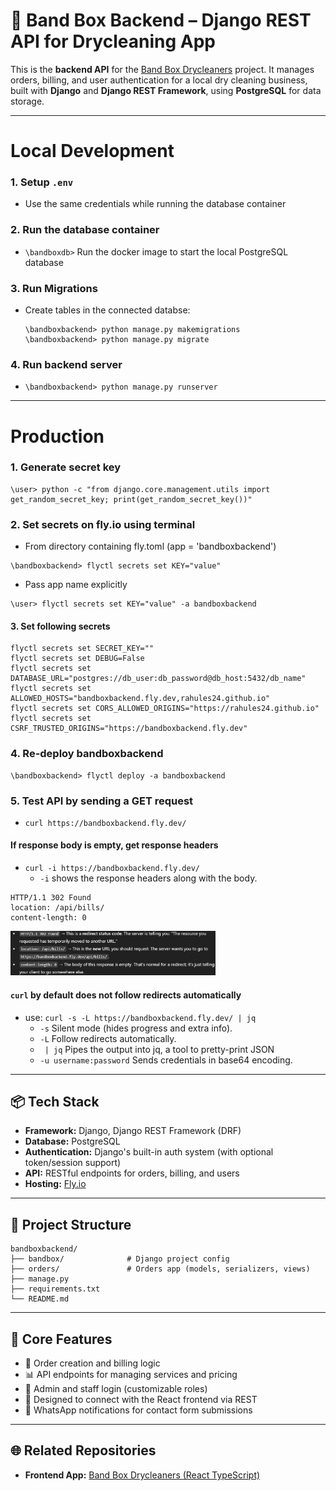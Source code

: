 
# 🔧 Band Box Backend – Django REST API for Drycleaning App

This is the **backend API** for the [Band Box Drycleaners](https://github.com/rahules24/bandboxdrycleaners) project. It manages orders, billing, and user authentication for a local dry cleaning business, built with **Django** and **Django REST Framework**, using **PostgreSQL** for data storage.

---

# Local Development

### 1. Setup ```.env```
- Use the same credentials while running the database container

### 2. Run the database container
- ```\bandboxdb>``` Run the docker image to start the local PostgreSQL database

### 3. Run Migrations
- Create tables in the connected databse:
    ```
    \bandboxbackend> python manage.py makemigrations
    \bandboxbackend> python manage.py migrate
    ```

### 4. Run backend server
- ```\bandboxbackend> python manage.py runserver```


---

# Production

### 1. Generate secret key
```
\user> python -c "from django.core.management.utils import get_random_secret_key; print(get_random_secret_key())"
```
### 2. Set secrets on fly.io using terminal
- From directory containing fly.toml (app = 'bandboxbackend')
```
\bandboxbackend> flyctl secrets set KEY="value"
```
- Pass app name explicitly
```
\user> flyctl secrets set KEY="value" -a bandboxbackend
```

#### 3. Set following secrets
```
flyctl secrets set SECRET_KEY=""
flyctl secrets set DEBUG=False
flyctl secrets set DATABASE_URL="postgres://db_user:db_password@db_host:5432/db_name"
flyctl secrets set ALLOWED_HOSTS="bandboxbackend.fly.dev,rahules24.github.io"
flyctl secrets set CORS_ALLOWED_ORIGINS="https://rahules24.github.io"
flyctl secrets set CSRF_TRUSTED_ORIGINS="https://bandboxbackend.fly.dev"
```
### 4. Re-deploy bandboxbackend
```
\bandboxbackend> flyctl deploy -a bandboxbackend
```

### 5. Test API by sending a GET request
- ```curl https://bandboxbackend.fly.dev/```

#### If response body is empty, get response headers
- ```curl -i https://bandboxbackend.fly.dev/```
  - ```-i``` shows the response headers along with the body. 
```
HTTP/1.1 302 Found
location: /api/bills/
content-length: 0
```
<img src="media/images/setup-curl.png" width="65%" alt="redirect response header explanation">

#### ```curl``` by default does not follow redirects automatically
- use: ```curl -s -L https://bandboxbackend.fly.dev/ | jq```
  - ```-s```  Silent mode (hides progress and extra info).
  - ```-L```  Follow redirects automatically.
  - ``` | jq```  Pipes the output into jq, a tool to pretty-print JSON
  - ```-u username:password``` Sends credentials in base64 encoding.

---

## 📦 Tech Stack

- **Framework:** Django, Django REST Framework (DRF)
- **Database:** PostgreSQL
- **Authentication:** Django's built-in auth system (with optional token/session support)
- **API:** RESTful endpoints for orders, billing, and users
- **Hosting:** [Fly.io](https://fly.io/)

---

## 📁 Project Structure

```
bandboxbackend/
├── bandbox/              # Django project config
├── orders/               # Orders app (models, serializers, views)
├── manage.py
├── requirements.txt
└── README.md
```

---

## 📌 Core Features

- 🧾 Order creation and billing logic
- 📊 API endpoints for managing services and pricing
- 🔐 Admin and staff login (customizable roles)
- 🧩 Designed to connect with the React frontend via REST
- 📱 WhatsApp notifications for contact form submissions

---

## 🌐 Related Repositories

- **Frontend App:** [Band Box Drycleaners (React TypeScript)](https://github.com/rahules24/bandboxdrycleaners)